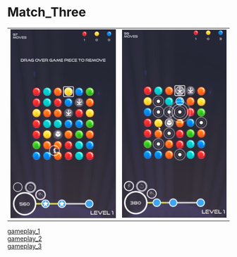 # Match_Three

| |  |
|----|----|
| ![](Screenshot_1.png) | ![](Screenshot_2.png) |
 



[gameplay_1](https://drive.google.com/file/d/1Jl7ir3zhJ31ZErHKD-OgqI_DBjk-giXo/view?usp=sharing)  
[gameplay_2](https://drive.google.com/file/d/1nlJuRG25TIovXV-3j0a8Ftl0npG6k7Y4/view?usp=sharing)  
[gameplay_3](https://drive.google.com/file/d/147p0FL0wHGJrpBwmRcEMyVmOIq00eESW/view?usp=sharing)
